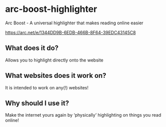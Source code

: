 # arc-boost-highlighter
Arc Boost - A universal highlighter that makes reading online easier

https://arc.net/e/1344DD9B-6EDB-466B-8F64-39EDC43145C8

## What does it do? 
Allows you to highlight directly onto the website 

## What websites does it work on? 
It is intended to work on any(!) websites! 

## Why should I use it? 
Make the internet yours again by ‘physically’ highlighting on things you read online! 
